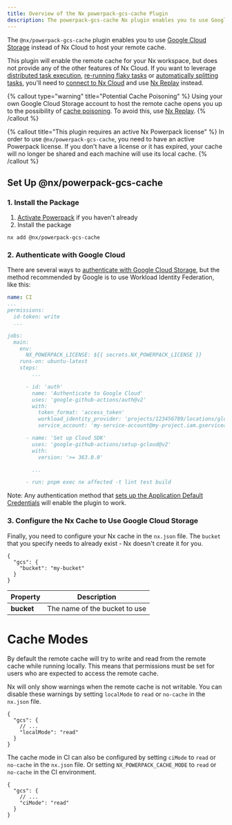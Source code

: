 ```yaml
---
title: Overview of the Nx powerpack-gcs-cache Plugin
description: The powerpack-gcs-cache Nx plugin enables you to use Google Cloud Storage to host your remote cache instead of Nx Cloud
---
```


The `@nx/powerpack-gcs-cache` plugin enables you to use [Google Cloud Storage](https://cloud.google.com/storage) instead of Nx Cloud to host your remote cache.

This plugin will enable the remote cache for your Nx workspace, but does not provide any of the other features of Nx Cloud. If you want to leverage [distributed task execution](/ci/features/distribute-task-execution), [re-running flaky tasks](/ci/features/flaky-tasks) or [automatically splitting tasks](/ci/features/split-e2e-tasks), you'll need to [connect to Nx Cloud](/ci/intro/connect-to-nx-cloud) and use [Nx Replay](/ci/features/remote-cache) instead.

{% callout type="warning" title="Potential Cache Poisoning" %}
Using your own Google Cloud Storage account to host the remote cache opens you up to the possibility of [cache poisoning](/troubleshooting/unknown-local-cache). To avoid this, use [Nx Replay](/ci/features/remote-cache).
{% /callout %}

{% callout title="This plugin requires an active Nx Powerpack license" %}
In order to use `@nx/powerpack-gcs-cache`, you need to have an active Powerpack license. If you don't have a license or it has expired, your cache will no longer be shared and each machine will use its local cache.
{% /callout %}

## Set Up @nx/powerpack-gcs-cache

### 1. Install the Package

1. [Activate Powerpack](/nx-enterprise/activate-powerpack) if you haven't already
2. Install the package

```shell
nx add @nx/powerpack-gcs-cache
```

### 2. Authenticate with Google Cloud

There are several ways to [authenticate with Google Cloud Storage](https://github.com/google-github-actions/setup-gcloud#authorization), but the method recommended by Google is to use Workload Identity Federation, like this:

```yaml {% fileName=".github/workflows/ci.yml" %}
name: CI
...
permissions:
  id-token: write
  ...

jobs:
  main:
    env:
      NX_POWERPACK_LICENSE: ${{ secrets.NX_POWERPACK_LICENSE }}
    runs-on: ubuntu-latest
    steps:
        ...

      - id: 'auth'
        name: 'Authenticate to Google Cloud'
        uses: 'google-github-actions/auth@v2'
        with:
          token_format: 'access_token'
          workload_identity_provider: 'projects/123456789/locations/global/workloadIdentityPools/my-pool/providers/my-provider'
          service_account: 'my-service-account@my-project.iam.gserviceaccount.com'

      - name: 'Set up Cloud SDK'
        uses: 'google-github-actions/setup-gcloud@v2'
        with:
          version: '>= 363.0.0'

        ...

      - run: pnpm exec nx affected -t lint test build
```

Note: Any authentication method that [sets up the Application Default Credentials](https://cloud.google.com/docs/authentication/application-default-credentials) will enable the plugin to work.

### 3. Configure the Nx Cache to Use Google Cloud Storage

Finally, you need to configure your Nx cache in the `nx.json` file. The `bucket` that you specify needs to already exist - Nx doesn't create it for you.

```jsonc {% fileName="nx.json" %}
{
  "gcs": {
    "bucket": "my-bucket"
  }
}
```

| **Property** | **Description**               |
| ------------ | ----------------------------- |
| **bucket**   | The name of the bucket to use |

# Cache Modes

By default the remote cache will try to write and read from the remote cache while running locally. This means that permissions must be set for users who are expected to access the remote cache.

Nx will only show warnings when the remote cache is not writable. You can disable these warnings by setting `localMode` to `read` or `no-cache` in the `nx.json` file.
```jsonc {% fileName="nx.json" %}
{
  "gcs": {
    // ...
    "localMode": "read"
  }
}
```

The cache mode in CI can also be configured by setting `ciMode` to `read` or `no-cache` in the `nx.json` file. Or setting `NX_POWERPACK_CACHE_MODE` to `read` or `no-cache` in the CI environment.
```jsonc {% fileName="nx.json" %}
{
  "gcs": {
    // ...
    "ciMode": "read"
  }
}
```
